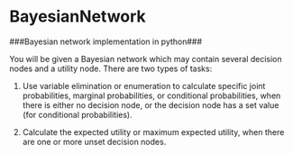# BayesianNetwork
###Bayesian network implementation in python###

You will be given a Bayesian network which may contain several decision nodes and a utility node. 
There are two types of tasks:  

1)  Use variable elimination or enumeration to calculate specific joint probabilities, 
marginal  probabilities, or conditional probabilities, when there is either no decision node, 
or the  decision node has a set value (for conditional probabilities).

2)  Calculate the expected utility or maximum expected utility, 
when there are one or more  unset decision nodes. 
